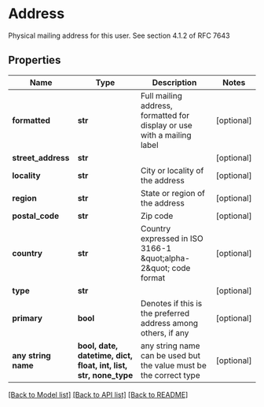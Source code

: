 # Address

Physical mailing address for this user. See section 4.1.2 of RFC 7643

## Properties
Name | Type | Description | Notes
------------ | ------------- | ------------- | -------------
**formatted** | **str** | Full mailing address, formatted for display or use with a mailing label | [optional] 
**street_address** | **str** |  | [optional] 
**locality** | **str** | City or locality of the address | [optional] 
**region** | **str** | State or region of the address | [optional] 
**postal_code** | **str** | Zip code | [optional] 
**country** | **str** | Country expressed in ISO 3166-1 \&quot;alpha-2\&quot; code format | [optional] 
**type** | **str** |  | [optional] 
**primary** | **bool** | Denotes if this is the preferred address among others, if any | [optional] 
**any string name** | **bool, date, datetime, dict, float, int, list, str, none_type** | any string name can be used but the value must be the correct type | [optional]

[[Back to Model list]](../README.md#documentation-for-models) [[Back to API list]](../README.md#documentation-for-api-endpoints) [[Back to README]](../README.md)


